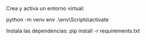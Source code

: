 Crea y activa un entorno virtual:

python -m venv env
.\env\Scripts\activate

Instala las dependencias:
pip install -r requirements.txt